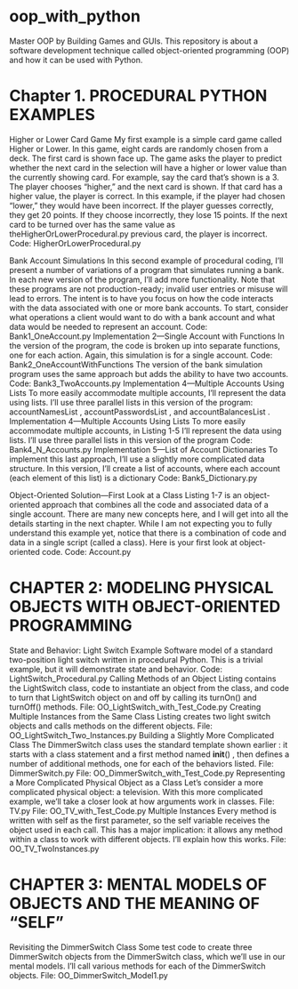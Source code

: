 # oop_with_python
Master OOP by Building Games and GUIs.  This repository is about a software development technique called 
object-oriented programming (OOP) and how it can be used with Python.

Chapter 1. PROCEDURAL PYTHON EXAMPLES
========================================================================================================================

Higher or Lower Card Game
My first example is a simple card game called Higher or Lower. In this
game, eight cards are randomly chosen from a deck. The first card is shown
face up. The game asks the player to predict whether the next card in the
selection will have a higher or lower value than the currently showing card.
For example, say the card that’s shown is a 3. The player chooses “higher,”
and the next card is shown. If that card has a higher value, the player is
correct. In this example, if the player had chosen “lower,” they would have
been incorrect.
If the player guesses correctly, they get 20 points. If they choose
incorrectly, they lose 15 points. If the next card to be turned over has the
same value as theHigherOrLowerProcedural.py previous card, the player is incorrect.
Code: HigherOrLowerProcedural.py

Bank Account Simulations
In this second example of procedural coding, I’ll present a number of
variations of a program that simulates running a bank. In each new version
of the program, I’ll add more functionality. Note that these programs are not
production-ready; invalid user entries or misuse will lead to errors. The
intent is to have you focus on how the code interacts with the data
associated with one or more bank accounts.
To start, consider what operations a client would want to do with a bank
account and what data would be needed to represent an account.
    Code: Bank1_OneAccount.py
Implementation 2—Single Account with Functions
In the version of the program, the code is broken up into
separate functions, one for each action. Again, this simulation is for a single
account.
    Code: Bank2_OneAccountWithFunctions
The version of the bank simulation program  uses the same approach but adds the ability to have two accounts.
    Code: Bank3_TwoAccounts.py
Implementation 4—Multiple Accounts Using Lists
To more easily accommodate multiple accounts, I’ll represent
the data using lists. I’ll use three parallel lists in this version of the program:
accountNamesList , accountPasswordsList , and accountBalancesList .
Implementation 4—Multiple Accounts Using Lists
To more easily accommodate multiple accounts, in Listing 1-5 I’ll represent
the data using lists. I’ll use three parallel lists in this version of the program
     Code: Bank4_N_Accounts.py
Implementation 5—List of Account Dictionaries
To implement this last approach, I’ll use a slightly more complicated data
structure. In this version, I’ll create a list of accounts, where each account
(each element of this list) is a dictionary
     Code: Bank5_Dictionary.py

Object-Oriented Solution—First Look at a Class
Listing 1-7 is an object-oriented approach that combines all the code and
associated data of a single account. There are many new concepts here, and
I will get into all the details starting in the next chapter. While I am not
expecting you to fully understand this example yet, notice that there is a
combination of code and data in a single script (called a class). Here is your
first look at object-oriented code.
    Code: Account.py

CHAPTER 2: MODELING PHYSICAL OBJECTS WITH OBJECT-ORIENTED PROGRAMMING
========================================================================================================================

State and Behavior: Light Switch Example
Software model of a standard two-position light switch
written in procedural Python. This is a trivial example, but it will
demonstrate state and behavior.
     Code: LightSwitch_Procedural.py
Calling Methods of an Object
Listing contains the LightSwitch class, code to instantiate an object
from the class, and code to turn that LightSwitch object on and off by
calling its turnOn() and turnOff() methods.
    File: OO_LightSwitch_with_Test_Code.py
Creating Multiple Instances from the Same Class
Listing creates two light switch objects and calls
methods on the different objects.
    File: OO_LightSwitch_Two_Instances.py
Building a Slightly More Complicated Class
The DimmerSwitch class uses the standard template shown earlier
: it starts with a class statement and a first method named
__init__() , then defines a number of additional methods, one for each of
the behaviors listed.
    File: DimmerSwitch.py
    File: OO_DimmerSwitch_with_Test_Code.py
Representing a More Complicated Physical
Object as a Class
Let’s consider a more complicated physical object: a television. With this
more complicated example, we’ll take a closer look at how arguments work
in classes.
    File: TV.py
    File: OO_TV_with_Test_Code.py
Multiple Instances
Every method is written with self as the first parameter, so the self
variable receives the object used in each call. This has a major implication:
it allows any method within a class to work with different objects. I’ll
explain how this works.
    File: OO_TV_TwoInstances.py

CHAPTER 3: MENTAL MODELS OF OBJECTS AND THE MEANING OF “SELF”
========================================================================================================================

Revisiting the DimmerSwitch Class
Some test code to create three DimmerSwitch objects
from the DimmerSwitch class, which we’ll use in our mental models. I’ll
call various methods for each of the DimmerSwitch objects.
    File: OO_DimmerSwitch_Model1.py



